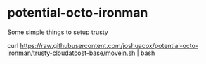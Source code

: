 potential-octo-ironman
======================

Some simple things to setup trusty

curl https://raw.githubusercontent.com/joshuacox/potential-octo-ironman/trusty-cloudatcost-base/movein.sh | bash
